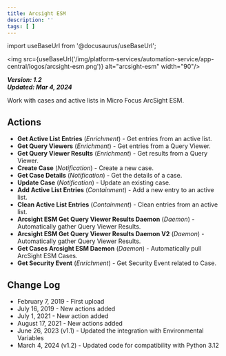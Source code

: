 ```yaml
---
title: Arcsight ESM
description: ''
tags: [ ]
---
```


import useBaseUrl from '@docusaurus/useBaseUrl';

<img src={useBaseUrl('/img/platform-services/automation-service/app-central/logos/arcsight-esm.png')} alt="arcsight-esm" width="90"/>

***Version: 1.2  
Updated: Mar 4, 2024***

Work with cases and active lists in Micro Focus ArcSight ESM.

## Actions

* **Get Active List Entries** (*Enrichment*) - Get entries from an active list.
* **Get Query Viewers** (*Enrichment*) - Get entries from a Query Viewer.
* **Get Query Viewer Results** (*Enrichment*) - Get results from a Query Viewer.
* **Create Case** (*Notification*) - Create a new case.
* **Get Case Details** (*Notification*) - Get the details of a case.
* **Update Case** (*Notification*) - Update an existing case.
* **Add Active List Entries** (*Containment*) - Add a new entry to an active list.
* **Clean Active List Entries** (*Containment*) - Clean entries from an active list.
* **Arcsight ESM Get Query Viewer Results Daemon** (*Daemon*) - Automatically gather Query Viewer Results.
* **Arcsight ESM Get Query Viewer Results Daemon V2** (*Daemon*) - Automatically gather Query Viewer Results.
* **Get Cases Arcsight ESM Daemon** (*Daemon*) - Automatically pull ArcSight ESM Cases.
* **Get Security Event** (*Enrichment*) - Get Security Event related to Case.

## Change Log

* February 7, 2019 - First upload
* July 16, 2019 - New actions added
* July 1, 2021 - New action added
* August 17, 2021 - New actions added
* June 26, 2023 (v1.1) - Updated the integration with Environmental Variables
* March 4, 2024 (v1.2) - Updated code for compatibility with Python 3.12

